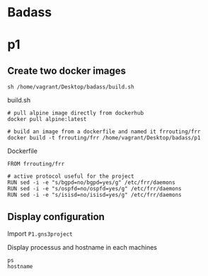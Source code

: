 # Badass

# p1

## Create two docker images
```
sh /home/vagrant/Desktop/badass/build.sh
```

build.sh
```
# pull alpine image directly from dockerhub
docker pull alpine:latest

# build an image from a dockerfile and named it frrouting/frr
docker build -t frrouting/frr /home/vagrant/Desktop/badass/p1
```

Dockerfile
```
FROM frrouting/frr

# active protocol useful for the project
RUN sed -i -e "s/bgpd=no/bgpd=yes/g" /etc/frr/daemons
RUN sed -i -e "s/ospfd=no/ospfd=yes/g" /etc/frr/daemons
RUN sed -i -e "s/isisd=no/isisd=yes/g" /etc/frr/daemons
```

## Display configuration

Import `P1.gns3project`

Display processus and hostname in each machines
```
ps
hostname
```
